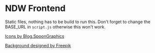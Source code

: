# NDW Frontend

Static files, nothing has to be build to run this. Don't forget to change the BASE_URL in `script.js` otherwise this won't work.

<a href='https://blog.spoongraphics.co.uk/freebies/1985-a-free-vector-pack-of-your-favourite-80s-icons'>Icons by Blog.SpoonGraphics</a>

<a href='https://www.freepik.com/free-vector/colorful-geometric-patterns_888583.htm'>Background designed by Freepik</a>
